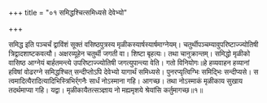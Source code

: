 +++
title = "०१ समिद्धश्चित्समिध्यसे देवेभ्यो"

+++

समिद्ध इति पञ्चर्चं द्वाविंशं सूक्तं वसिष्ठपुत्रस्य मृळीकस्यार्षस्यार्षमाग्नेयम्। चतुर्थीपञ्चम्यावुपरिष्टाज्ज्योतिषी त्रिद्वादशाष्टकवत्यौ। अक्षरव्यूहेन चतुर्थी जगती वा। शिष्टा बृहत्यः। तथा चानुक्रान्तम्। समिद्धो मृळीको वासिष्ठ आग्नेयं बार्हतमन्त्ये उपरिष्टाज्ज्योतिषी जगत्युपान्त्या वेति। गतो विनियोगः॥हे हव्यवाहन हव्यानां हविषां वोढरग्ने समिद्धश्चित् सन्दीप्तोऽपि देवेभ्यो यागार्थं समिध्यसे। पुनरप्यृत्विग्भिः समिद्भिः सन्दीप्यसे। स त्वमादित्यैरादित्यादिभिस्त्रिभिर्र्गनैः सार्धं नोऽस्माना गहि। आगच्छ। तथा नोऽस्माकं मृळीकाय सुखाय तदर्थमाप्या गहि। यद्वा। मृळीकायैतत्सञ्ज्ञाय नो मह्यमृशये श्रेयांसि कर्तुमागच्छ॥१॥